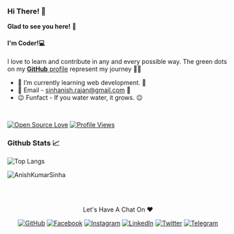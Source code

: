 ### Hi There! 👋 
**Glad to see you here!** :star_struck:
#### I'm Coder!💻

I love to learn and contribute in any and every possible way. 
The green dots on my [**GitHub** profile](https://github.com/AnishKumarSinha) represent my journey :running_man: 
- 🌱 I’m currently learning web development. 🌱
- 💬 Email - sinhanish.rajan@gmail.com 💞️ 
- 😉 Funfact - If you water water, it grows. 😉

<br>

[![Open Source Love](https://badges.frapsoft.com/os/v2/open-source.svg?v=103)](https://github.com/AnishKumarSinha) [![Profile Views](https://visitor-badge.glitch.me/badge?page_id=AnishKumarSinha.visitor-badge)](https://github.com/AnishKumarSinha)

### Github Stats 📈

![Top Langs](https://github-readme-stats.vercel.app/api/top-langs/?username=AnishKumarSinha&layout=compact&theme=radical)
<p ><img src="https://github-readme-stats.vercel.app/api?username=AnishKumarSinha&show_icons=true&theme=radical" alt="AnishKumarSinha" /></p>

<br><br>
<p align="center"> Let's Have A Chat On ❤ </p> 
<p align="center">
	<a href="https://github.com/AnishKumarSinha"><img src="https://img.shields.io/badge/GitHub-100000?style=for-the-badge&logo=github&logoColor=white" alt="GitHub"></a>
	<a href="https://facebook.com/SinhaAnishKumar"><img src="https://img.shields.io/badge/Facebook-1877F2?style=for-the-badge&logo=facebook&logoColor=white" alt="Facebook"></a>
	<a href="https://instagram.com/anish_kumar_sinha"><img src="https://img.shields.io/badge/Instagram-E4405F?style=for-the-badge&logo=instagram&logoColor=white" alt="Instagram"></a>
	<a href="https://linkedin.com/in/SinhaAnishKumar"><img src="https://img.shields.io/badge/LinkedIn-0077B5?style=for-the-badge&logo=linkedin&logoColor=white" alt="LinkedIn"></a>
	<a href="https://twitter.com/SinhaAnishKumar"><img src="https://img.shields.io/badge/Twitter-1DA1F2?style=for-the-badge&logo=twitter&logoColor=white" alt="Twitter"></a>
	<a href="https://t.me/sinhanish"><img src="https://img.shields.io/badge/Telegram-2CA5E0?style=for-the-badge&logo=telegram&logoColor=white" alt="Telegram"></a>
</p>

<!---
sinha-anish/sinha-anish is a ✨ special ✨ repository because its `README.md` (this file) appears on your GitHub profile.
You can click the Preview link to take a look at your changes.
--->
